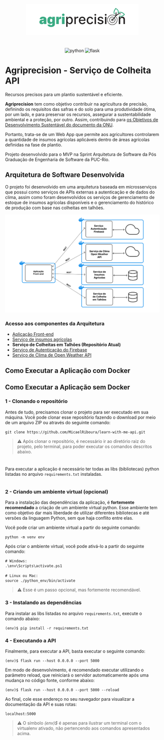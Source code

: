 <p align="center" style="margin: 40px 0">
    <img src="./doc-images/logo.svg" height="100px">
</p>

<div align="center">

![python](https://img.shields.io/badge/Python-3776AB?style=for-the-badge&logo=python&logoColor=white)
![flask](https://img.shields.io/badge/flask-%23000.svg?style=for-the-badge&logo=flask&logoColor=white)

</div>

# Agriprecision - Serviço de Colheita API

Recursos precisos para um plantio sustentável e eficiente.

**Agriprecision** tem como objetivo contribuir na agricultura de precisão, definindo os requisitos das safras e do solo para uma produtividade ótima, por um lado, e para preservar os recursos, assegurar a sustentabilidade ambiental e a proteção, por outro. Assim, contribuindo para [os Objetivos de Desenvolvimento Sustentável do documento da ONU](https://brasil.un.org/pt-br/sdgs).

Portanto, trata-se de um Web App que permite aos agricultores controlarem a quantidade de insumos agrícolas aplicáveis dentro de áreas agrícolas definidas na fase de plantio.

Projeto desenvolvido para o MVP na Sprint Arquitetura de Software da Pós Graduação de Engenharia de Software da PUC-Rio.


## Arquitetura de Software Desenvolvida

O projeto foi desenvolvido em uma arquitetura baseada em microsserviços que possui como serviços de APIs externas a autenticação e de dados do clima, assim como foram desenvolvidos os serviços de gerenciamento de estoque de insumos agrícolas disponíveis e o gerenciamento do histórico de produção com base nas colheitas em talhões.

![diagrama da arquitetura](./doc-images/arq-diagram.jpg)


### Acesso aos componentes da Arquitetura

- [Aplicação Front-end](https://github.com/MicaelRiboura/agriprecisionWebApp)
- [Serviço de insumos agrícolas](https://github.com/MicaelRiboura/agriPrecisionAgroInputsService)
- **Serviço de Colheitas em Talhões (Repositório Atual)**
-  [Serviço de Autenticação do Firebase]()
-  [Serviço de Clima de Open Weather API]()

## Como Executar a Aplicação com Docker


## Como Executar a Aplicação sem Docker

### 1 - Clonando o repositório
Antes de tudo, precisamos clonar o projeto para ser executado em sua máquina. Você pode clonar esse repositório fazendo o download por meio de um arquivo ZIP ou através do seguinte comando:

```
git clone https://github.com/MicaelRiboura/learn-with-me-api.git
```

> ⚠️ Após clonar o repositório, é necessário ir ao diretório raiz do projeto, pelo terminal, para poder executar os comandos descritos abaixo.

#

Para executar a aplicação é necessário ter todas as libs (bibliotecas) python listadas no arquivo `requirements.txt` instaladas. 

#

### 2 - Criando um ambiente virtual (opcional)

Para a instalação das dependências da aplicação, é **fortemente recomendado** a criação de um ambiente virtual python. Esse ambiente tem como objetivo dar mais liberdade de utilizar diferentes bibliotecas e até versões da linguagem Python, sem que haja conflito entre elas.

Você pode criar um  ambiente virtual a partir do seguinte comando:

```
python -m venv env
```

Após criar o ambiente virtual, você pode ativá-lo a partir do seguinte comando:

```
# Windows:
.\env\Scripts\activate.ps1

# Linux ou Mac:
source ./python_env/bin/activate
```

> ⚠️ Esse é um passo opcional, mas fortemente recomendável.

### 3 - Instalando as dependências

Para instalar as libs listadas no arquivo `requirements.txt`, execute o comando abaixo:

```
(env)$ pip install -r requirements.txt
```
### 4 - Executando a API
Finalmente, para executar a API, basta executar o seguinte comando:

```
(env)$ flask run --host 0.0.0.0 --port 5000
```

Em modo de desenvolvimento, é recomendado executar utilizando o parâmetro reload, que reiniciará o servidor automaticamente após uma mudança no código fonte, conforme abaixo:

```
(env)$ flask run --host 0.0.0.0 --port 5000 --reload
```

Ao final, cole esse endereço no seu navegador para visualizar a documentação da API e suas rotas:

```
localhost:5000
```

> ⚠️ O símbolo *(env)$* é apenas para ilustrar um terminal com o virtualenv ativado, não pertencendo aos comandos apresentados acima.